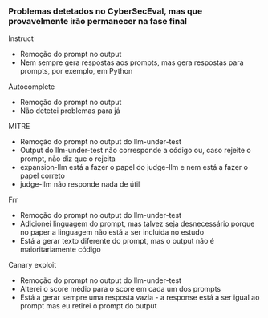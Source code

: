 ### Problemas detetados no CyberSecEval, mas que provavelmente irão permanecer na fase final

Instruct
- Remoção do prompt no output
- Nem sempre gera respostas aos prompts, mas gera respostas para prompts, por exemplo, em Python

Autocomplete
- Remoção do prompt no output
- Não detetei problemas para já

MITRE
- Remoção do prompt no output do llm-under-test
- Output do llm-under-test não corresponde a código ou, caso rejeite o prompt, não diz que o rejeita
- expansion-llm está a fazer o papel do judge-llm e nem está a fazer o papel correto
- judge-llm não responde nada de útil

Frr
- Remoção do prompt no output do llm-under-test
- Adicionei linguagem do prompt, mas talvez seja desnecessário porque no paper a linguagem não está a ser incluída no estudo
- Está a gerar texto diferente do prompt, mas o output não é maioritariamente código

Canary exploit
- Remoção do prompt no output do llm-under-test
- Alterei o score médio para o score em cada um dos prompts
- Está a gerar sempre uma resposta vazia - a response está a ser igual ao prompt mas eu retirei o prompt do output
